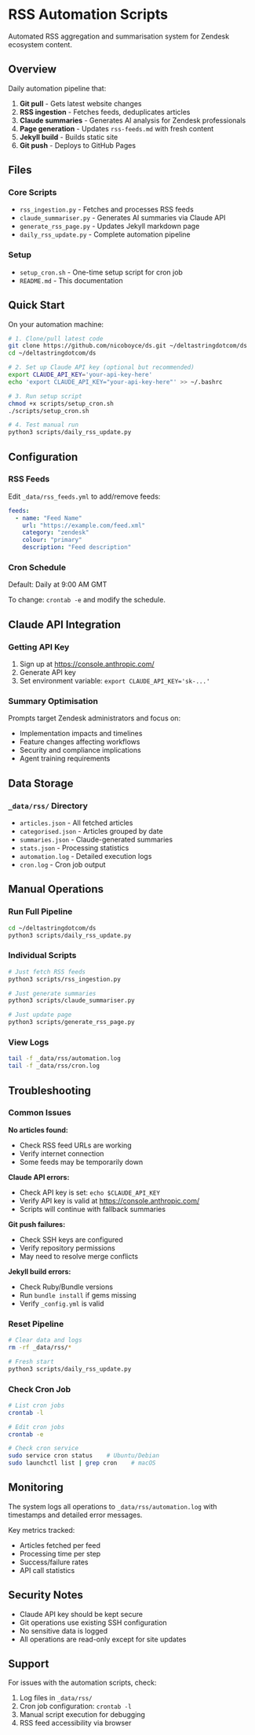 # RSS Automation Scripts

Automated RSS aggregation and summarisation system for Zendesk ecosystem content.

## Overview

Daily automation pipeline that:
1. **Git pull** - Gets latest website changes
2. **RSS ingestion** - Fetches feeds, deduplicates articles
3. **Claude summaries** - Generates AI analysis for Zendesk professionals
4. **Page generation** - Updates `rss-feeds.md` with fresh content
5. **Jekyll build** - Builds static site
6. **Git push** - Deploys to GitHub Pages

## Files

### Core Scripts
- `rss_ingestion.py` - Fetches and processes RSS feeds
- `claude_summariser.py` - Generates AI summaries via Claude API
- `generate_rss_page.py` - Updates Jekyll markdown page
- `daily_rss_update.py` - Complete automation pipeline

### Setup
- `setup_cron.sh` - One-time setup script for cron job
- `README.md` - This documentation

## Quick Start

On your automation machine:

```bash
# 1. Clone/pull latest code
git clone https://github.com/nicoboyce/ds.git ~/deltastringdotcom/ds
cd ~/deltastringdotcom/ds

# 2. Set up Claude API key (optional but recommended)
export CLAUDE_API_KEY='your-api-key-here'
echo 'export CLAUDE_API_KEY="your-api-key-here"' >> ~/.bashrc

# 3. Run setup script
chmod +x scripts/setup_cron.sh
./scripts/setup_cron.sh

# 4. Test manual run
python3 scripts/daily_rss_update.py
```

## Configuration

### RSS Feeds
Edit `_data/rss_feeds.yml` to add/remove feeds:

```yaml
feeds:
  - name: "Feed Name"
    url: "https://example.com/feed.xml"
    category: "zendesk"
    colour: "primary"
    description: "Feed description"
```

### Cron Schedule
Default: Daily at 9:00 AM GMT

To change: `crontab -e` and modify the schedule.

## Claude API Integration

### Getting API Key
1. Sign up at https://console.anthropic.com/
2. Generate API key
3. Set environment variable: `export CLAUDE_API_KEY='sk-...'`

### Summary Optimisation
Prompts target Zendesk administrators and focus on:
- Implementation impacts and timelines
- Feature changes affecting workflows
- Security and compliance implications
- Agent training requirements

## Data Storage

### `_data/rss/` Directory
- `articles.json` - All fetched articles
- `categorised.json` - Articles grouped by date
- `summaries.json` - Claude-generated summaries  
- `stats.json` - Processing statistics
- `automation.log` - Detailed execution logs
- `cron.log` - Cron job output

## Manual Operations

### Run Full Pipeline
```bash
cd ~/deltastringdotcom/ds
python3 scripts/daily_rss_update.py
```

### Individual Scripts
```bash
# Just fetch RSS feeds
python3 scripts/rss_ingestion.py

# Just generate summaries
python3 scripts/claude_summariser.py

# Just update page
python3 scripts/generate_rss_page.py
```

### View Logs
```bash
tail -f _data/rss/automation.log
tail -f _data/rss/cron.log
```

## Troubleshooting

### Common Issues

**No articles found:**
- Check RSS feed URLs are working
- Verify internet connection
- Some feeds may be temporarily down

**Claude API errors:**
- Check API key is set: `echo $CLAUDE_API_KEY`
- Verify API key is valid at https://console.anthropic.com/
- Scripts will continue with fallback summaries

**Git push failures:**
- Check SSH keys are configured
- Verify repository permissions
- May need to resolve merge conflicts

**Jekyll build errors:**
- Check Ruby/Bundle versions
- Run `bundle install` if gems missing
- Verify `_config.yml` is valid

### Reset Pipeline
```bash
# Clear data and logs
rm -rf _data/rss/*

# Fresh start
python3 scripts/daily_rss_update.py
```

### Check Cron Job
```bash
# List cron jobs
crontab -l

# Edit cron jobs  
crontab -e

# Check cron service
sudo service cron status    # Ubuntu/Debian
sudo launchctl list | grep cron    # macOS
```

## Monitoring

The system logs all operations to `_data/rss/automation.log` with timestamps and detailed error messages.

Key metrics tracked:
- Articles fetched per feed
- Processing time per step
- Success/failure rates
- API call statistics

## Security Notes

- Claude API key should be kept secure
- Git operations use existing SSH configuration
- No sensitive data is logged
- All operations are read-only except for site updates

## Support

For issues with the automation scripts, check:
1. Log files in `_data/rss/`
2. Cron job configuration: `crontab -l`
3. Manual script execution for debugging
4. RSS feed accessibility via browser